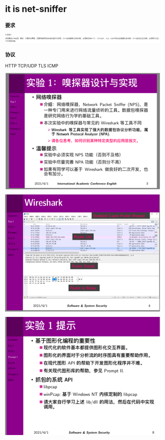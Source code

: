 # it is net-sniffer



### 要求

![要求](./pic/要求.png)



### 协议

HTTP TCP/UDP TLS ICMP

![](./pic/ex1-01.png)

![](./pic/ex1-02.png)

![](./pic/ex1-03.png)




